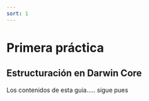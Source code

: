 ```yaml
---
sort: 1
---
```


# Primera práctica
## Estructuración en Darwin Core

Los contenidos de esta guia.....
sigue pues
